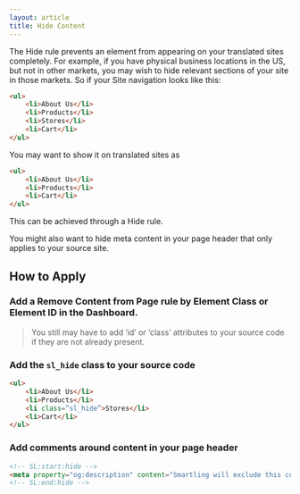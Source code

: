```yaml
---
layout: article
title: Hide Content
---
```


The Hide rule prevents an element from appearing on your translated sites completely. For example, if you have physical business locations in the US, but not in other markets, you may wish to hide relevant sections of your site in those markets. So if your Site navigation looks like this:

~~~html
<ul>
	<li>About Us</li>
	<li>Products</li>
	<li>Stores</li>
	<li>Cart</li>
</ul>
~~~

You may want to show it on translated sites as

~~~html
<ul>
	<li>About Us</li>
	<li>Products</li>
	<li>Cart</li>
</ul>
~~~

This can be achieved through a Hide rule.

You might also want to hide meta content in your page header that only applies to your source site.

## How to Apply

### Add a Remove Content from Page rule by Element Class or Element ID in the Dashboard.

> You still may have to add ‘id’ or ‘class’ attributes to your source code if they are not already present.

### Add the `sl_hide` class to your source code

~~~html
<ul>
	<li>About Us</li>
	<li>Products</li>
	<li class=”sl_hide”>Stores</li>
	<li>Cart</li>
</ul>
~~~

### Add comments around content in your page header

~~~html
<!-- SL:start:hide -->
<meta property="og:description" content="Smartling will exclude this content." />
<!-- SL:end:hide -->
~~~